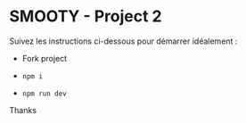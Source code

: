 # SMOOTY - Project 2

Suivez les instructions ci-dessous pour démarrer idéalement :

- Fork project

- ```npm i```

-  ```npm run dev```

Thanks
